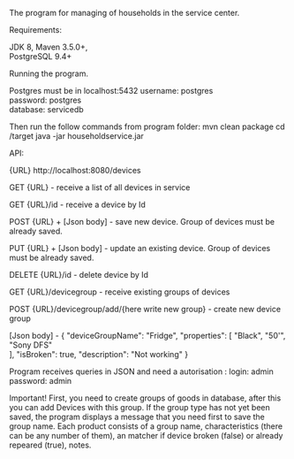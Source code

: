 The program for managing of households in the service center. 

Requirements:

JDK 8, 
Maven 3.5.0+,  
PostgreSQL 9.4+

Running the program. 

Postgres must be in localhost:5432
username: postgres  
password: postgres  
database: servicedb   

Then run the follow commands from program folder:
mvn clean package
cd /target
java -jar householdservice.jar

API:

{URL} http://localhost:8080/devices

GET {URL} - receive a list of all devices in service

GET {URL}/id - receive a device by Id

POST {URL} + [Json body] - save new device. Group of devices must be already saved. 

PUT {URL} + [Json body] - update an existing device. Group of devices must be already saved.

DELETE {URL}/id - delete device by Id

GET {URL}/devicegroup - receive existing groups of devices

POST {URL}/devicegroup/add/{here write new group} - create new device group 

[Json body] - {
                  "deviceGroupName": "Fridge",
                  "properties": [
                      "Black",
                      "50'",
                      "Sony DFS"                     
                  ],
                  "isBroken": true,
                  "description": "Not working"
               }   

Program receives queries in JSON and need a autorisation : 
login: admin
password: admin


Important! First, you need to create groups of goods in database, after this you can add Devices with this group.
If the group type has not yet been saved, the program displays a message that you need first to save the group 
name. Each product consists of a group name, characteristics (there can be any number of them), an matcher if 
device broken (false) or already repeared (true), notes.


